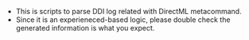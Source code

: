 * This is scripts to parse DDI log related with DirectML metacommand.
* Since it is an experieneced-based logic, please double check the generated information is what you expect.
